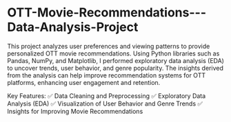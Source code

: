 # OTT-Movie-Recommendations---Data-Analysis-Project
This project analyzes user preferences and viewing patterns to provide personalized OTT movie recommendations. Using Python libraries such as Pandas, NumPy, and Matplotlib, I performed exploratory data analysis (EDA) to uncover trends, user behavior, and genre popularity. The insights derived from the analysis can help improve recommendation systems for OTT platforms, enhancing user engagement and retention.

Key Features:
✅ Data Cleaning and Preprocessing
✅ Exploratory Data Analysis (EDA)
✅ Visualization of User Behavior and Genre Trends
✅ Insights for Improving Movie Recommendations
